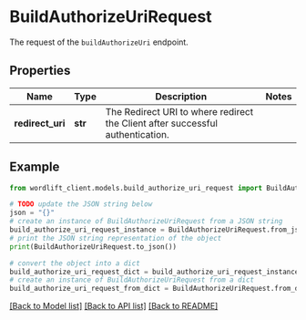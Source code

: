 # BuildAuthorizeUriRequest

The request of the `buildAuthorizeUri` endpoint.

## Properties

Name | Type | Description | Notes
------------ | ------------- | ------------- | -------------
**redirect_uri** | **str** | The Redirect URI to where redirect the Client after successful authentication. | 

## Example

```python
from wordlift_client.models.build_authorize_uri_request import BuildAuthorizeUriRequest

# TODO update the JSON string below
json = "{}"
# create an instance of BuildAuthorizeUriRequest from a JSON string
build_authorize_uri_request_instance = BuildAuthorizeUriRequest.from_json(json)
# print the JSON string representation of the object
print(BuildAuthorizeUriRequest.to_json())

# convert the object into a dict
build_authorize_uri_request_dict = build_authorize_uri_request_instance.to_dict()
# create an instance of BuildAuthorizeUriRequest from a dict
build_authorize_uri_request_from_dict = BuildAuthorizeUriRequest.from_dict(build_authorize_uri_request_dict)
```
[[Back to Model list]](../README.md#documentation-for-models) [[Back to API list]](../README.md#documentation-for-api-endpoints) [[Back to README]](../README.md)


